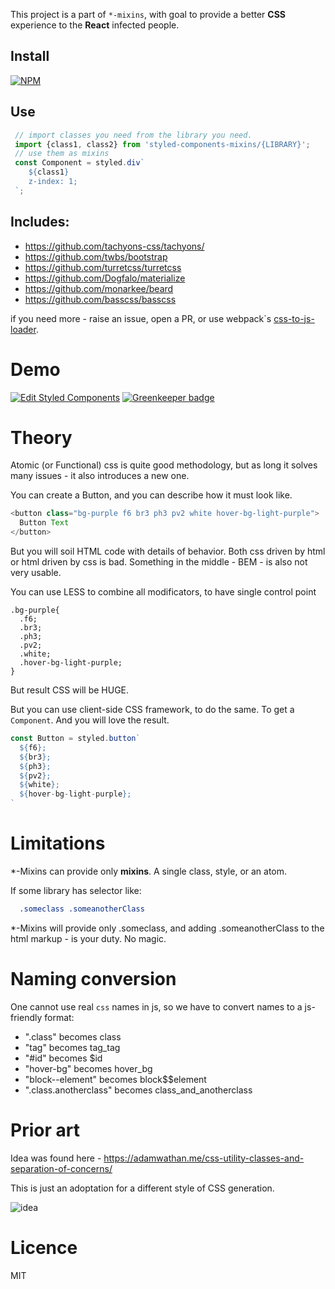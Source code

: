 This project is a part of `*-mixins`, with goal to provide a better __CSS__ experience
 to the __React__ infected people.
## Install
[![NPM](https://nodei.co/npm/styled-components-mixins.png?downloads=true&stars=true)](https://nodei.co/npm/styled-components-mixins/)

## Use
```js
 // import classes you need from the library you need.
 import {class1, class2} from 'styled-components-mixins/{LIBRARY}';
 // use them as mixins
 const Component = styled.div`
    ${class1}
    z-index: 1;
 `;
```

## Includes:
 - https://github.com/tachyons-css/tachyons/
 - https://github.com/twbs/bootstrap
 - https://github.com/turretcss/turretcss
 - https://github.com/Dogfalo/materialize
 - https://github.com/monarkee/beard
 - https://github.com/basscss/basscss
 
 
if you need more - raise an issue, open a PR, or use webpack`s [css-to-js-loader](https://github.com/theKashey/css-to-js-loader).
 
# Demo 
[![Edit Styled Components](https://codesandbox.io/static/img/play-codesandbox.svg)](https://codesandbox.io/s/qkv82lk6l6) [![Greenkeeper badge](https://badges.greenkeeper.io/theKashey/styled-components-mixins.svg)](https://greenkeeper.io/)

# Theory
Atomic (or Functional) css is quite good methodology, 
but as long it solves many issues - it also introduces a new one.

You can create a Button, and you can describe how it must look like.
```js
<button class="bg-purple f6 br3 ph3 pv2 white hover-bg-light-purple">
  Button Text
</button>
```  
But you will soil HTML code with details of behavior. Both css driven by html or html driven by css is bad.
Something in the middle - BEM - is also not very usable.

You can use LESS to combine all modificators, to have single control point 
```less
.bg-purple{
  .f6;
  .br3; 
  .ph3; 
  .pv2; 
  .white;  
  .hover-bg-light-purple;
}
```
But result CSS will be HUGE.

But you can use client-side CSS framework, to do the same. To get a `Component`. And you will love the result.
```js
const Button = styled.button`
  ${f6};
  ${br3}; 
  ${ph3}; 
  ${pv2}; 
  ${white};  
  ${hover-bg-light-purple};
`
```

# Limitations
 *-Mixins can provide only __mixins__. A single class, style, or an atom.
 
 If some library has selector like:
```css
  .someclass .someanotherClass
```
 *-Mixins will provide only .someclass, and adding .someanotherClass to the html markup - is your duty.
 No magic.

# Naming conversion
 One cannot use real `css` names in js, so we have to convert names to a js-friendly format:
 - ".class" becomes class
 - "tag" becomes tag_tag
 - "#id" becomes $id
 - "hover-bg" becomes hover_bg
 - "block--element" becomes block$$element
 - ".class.anotherclass" becomes class_and_anotherclass  

# Prior art
 
Idea was found here - https://adamwathan.me/css-utility-classes-and-separation-of-concerns/

This is just an adoptation for a different style of CSS generation.

![idea](http://kashey.ru/img/classMixins.gif)

# Licence
 MIT